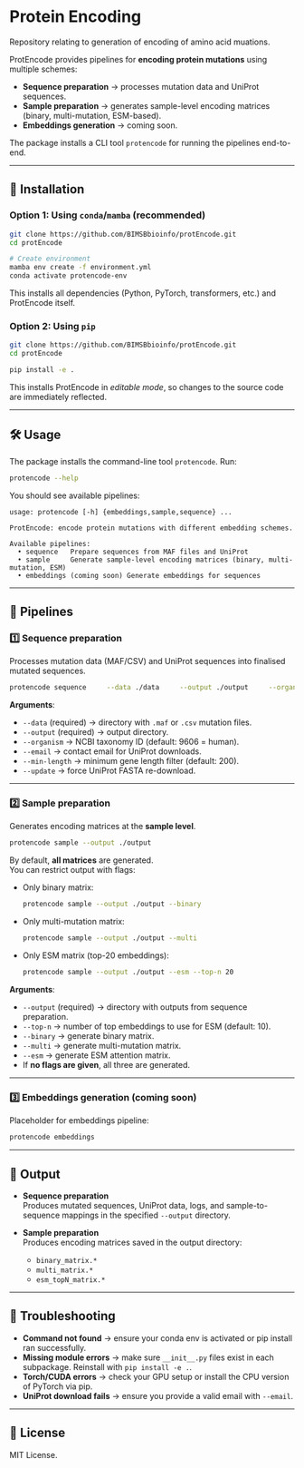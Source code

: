 # Protein Encoding

Repository relating to generation of encoding of amino acid muations.

ProtEncode provides pipelines for **encoding protein mutations** using multiple schemes:  
- **Sequence preparation** → processes mutation data and UniProt sequences.  
- **Sample preparation** → generates sample-level encoding matrices (binary, multi-mutation, ESM-based).  
- **Embeddings generation** → coming soon.  

The package installs a CLI tool `protencode` for running the pipelines end-to-end.  

---

## 🚀 Installation

### Option 1: Using `conda`/`mamba` (recommended)

```bash
git clone https://github.com/BIMSBbioinfo/protEncode.git
cd protEncode

# Create environment
mamba env create -f environment.yml
conda activate protencode-env
```

This installs all dependencies (Python, PyTorch, transformers, etc.) and ProtEncode itself.  

### Option 2: Using `pip`

```bash
git clone https://github.com/BIMSBbioinfo/protEncode.git
cd protEncode

pip install -e .
```

This installs ProtEncode in *editable mode*, so changes to the source code are immediately reflected.  

---

## 🛠️ Usage

The package installs the command-line tool `protencode`. Run:

```bash
protencode --help
```

You should see available pipelines:

```
usage: protencode [-h] {embeddings,sample,sequence} ...

ProtEncode: encode protein mutations with different embedding schemes.

Available pipelines:
  • sequence   Prepare sequences from MAF files and UniProt
  • sample     Generate sample-level encoding matrices (binary, multi-mutation, ESM)
  • embeddings (coming soon) Generate embeddings for sequences
```

---

## 🔬 Pipelines

### 1️⃣ Sequence preparation

Processes mutation data (MAF/CSV) and UniProt sequences into finalised mutated sequences.

```bash
protencode sequence     --data ./data     --output ./output     --organism 9606     --email you@example.com     --min-length 200     --update
```

**Arguments**:
- `--data` (required) → directory with `.maf` or `.csv` mutation files.  
- `--output` (required) → output directory.  
- `--organism` → NCBI taxonomy ID (default: 9606 = human).  
- `--email` → contact email for UniProt downloads.  
- `--min-length` → minimum gene length filter (default: 200).  
- `--update` → force UniProt FASTA re-download.  

---

### 2️⃣ Sample preparation

Generates encoding matrices at the **sample level**.  

```bash
protencode sample --output ./output
```

By default, **all matrices** are generated.  
You can restrict output with flags:  

- Only binary matrix:
  ```bash
  protencode sample --output ./output --binary
  ```

- Only multi-mutation matrix:
  ```bash
  protencode sample --output ./output --multi
  ```

- Only ESM matrix (top-20 embeddings):
  ```bash
  protencode sample --output ./output --esm --top-n 20
  ```

**Arguments**:
- `--output` (required) → directory with outputs from sequence preparation.  
- `--top-n` → number of top embeddings to use for ESM (default: 10).  
- `--binary` → generate binary matrix.  
- `--multi` → generate multi-mutation matrix.  
- `--esm` → generate ESM attention matrix.  
- If **no flags are given**, all three are generated.  

---

### 3️⃣ Embeddings generation (coming soon)

Placeholder for embeddings pipeline:

```bash
protencode embeddings
```

---

## 📂 Output

- **Sequence preparation**  
  Produces mutated sequences, UniProt data, logs, and sample-to-sequence mappings in the specified `--output` directory.  

- **Sample preparation**  
  Produces encoding matrices saved in the output directory:  
  - `binary_matrix.*`  
  - `multi_matrix.*`  
  - `esm_topN_matrix.*`  

---

## 🐛 Troubleshooting

- **Command not found** → ensure your conda env is activated or pip install ran successfully.  
- **Missing module errors** → make sure `__init__.py` files exist in each subpackage. Reinstall with `pip install -e .`.  
- **Torch/CUDA errors** → check your GPU setup or install the CPU version of PyTorch via pip.  
- **UniProt download fails** → ensure you provide a valid email with `--email`.  

---

## 📜 License

MIT License.  
